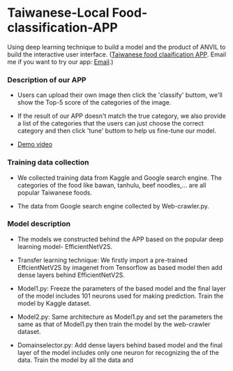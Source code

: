 # Taiwanese-Local Food-classification-APP

[](demo.png)
Using deep learning technique to build a model and the product of ANVIL to build the interactive user interface. ([Taiwanese food claaification APP](https://foodclassification.anvil.app). Email me if you want to try our app: [Email](h1648886@gmail.com).)

### Description of our APP

* Users can upload their own image then click the 'classify' buttom, we'll show the Top-5 score of the categories of the image.

* If the result of our APP doesn't match the true category, we also provide a list of the categories that the users can just choose the correct category and then click 'tune' buttom to help us fine-tune our model.
*  [Demo video](https://youtu.be/DlKp4pPSPNw?t=458&si=whn8aNPYC_Nt0iaa)

### Training data collection

* We collected training data from Kaggle and Google search engine. The categories of the food like bawan, tanhulu, beef noodles,... are all popular Taiwanese foods.

* The data from Google search engine collected by Web-crawler.py.

### Model description

* The models we constructed behind the APP based on the popular deep learning model- EfficientNetV2S.

* Transfer learning technique: We firstly import a pre-trained EffcientNetV2S by imagenet from Tensorflow as based model then add dense layers behind EfficientNetV2S.

* Model1.py: Freeze the parameters of the based model and the final layer of the model includes 101 neurons used for making prediction. Train the model by Kaggle dataset.

* Model2.py: Same architecture as Model1.py and set the parameters the same as that of Model1.py then train the model by the web-crawler dataset.

* Domainselector.py: Add dense layers behind based model and the final layer of the model includes only one neuron for recognizing the  of the data. Train the model by all the data and



